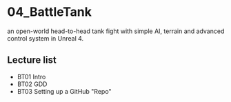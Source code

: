 # 04_BattleTank
an open-world head-to-head tank fight with simple AI, terrain and advanced control system in Unreal 4.

## Lecture list
* BT01 Intro
* BT02 GDD
* BT03 Setting up a GitHub "Repo"